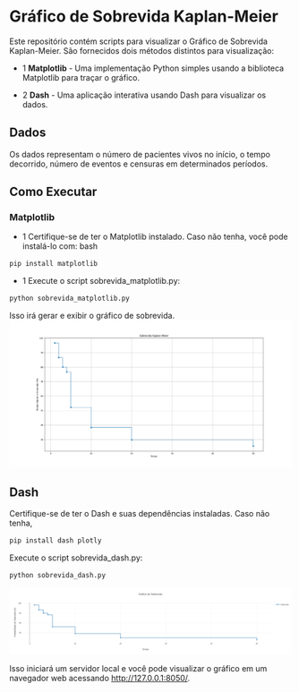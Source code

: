 # Gráfico de Sobrevida Kaplan-Meier
Este repositório contém scripts para visualizar o Gráfico de Sobrevida Kaplan-Meier. São fornecidos dois métodos distintos para visualização:

- 1 **Matplotlib** - Uma implementação Python simples usando a biblioteca Matplotlib para traçar o gráfico.

- 2 **Dash** - Uma aplicação interativa usando Dash para visualizar os dados.


## Dados
Os dados representam o número de pacientes vivos no início, o tempo decorrido, número de eventos e censuras em determinados períodos.

## Como Executar
### Matplotlib
- 1 Certifique-se de ter o Matplotlib instalado. Caso não tenha, você pode instalá-lo com:
bash

```bash
pip install matplotlib
```

- 1 Execute o script sobrevida_matplotlib.py:
```bash
python sobrevida_matplotlib.py
```

Isso irá gerar e exibir o gráfico de sobrevida.
![Alt text](Figure_1.png)
## Dash
Certifique-se de ter o Dash e suas dependências instaladas. Caso não tenha, 

```bash
pip install dash plotly
```

Execute o script sobrevida_dash.py:
```bash
python sobrevida_dash.py
```
![Alt text](<newplot (1).png>)

Isso iniciará um servidor local e você pode visualizar o gráfico em um navegador web acessando http://127.0.0.1:8050/.

